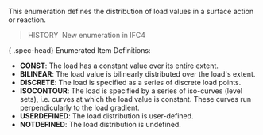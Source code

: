 ﻿This enumeration defines the distribution of load values in a surface action or reaction.

> HISTORY&nbsp; New enumeration in IFC4

{ .spec-head}
Enumerated Item Definitions:

* **CONST**: The load has a constant value over its entire extent.
* **BILINEAR**: The load value is bilinearly distributed over the load's extent.
* **DISCRETE**: The load is specified as a series of discrete load points.
* **ISOCONTOUR**: The load is specified by a series of iso-curves (level sets), i.e. curves at which the load value is constant. These curves run perpendicularly to the load gradient.
* **USERDEFINED**: The load distribution is user-defined.
* **NOTDEFINED**: The load distribution is undefined.